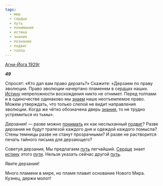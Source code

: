 ```yaml
---
tags:
  - мир
  - сердце
  - путь
  - понимание
  - истина
  - знание
  - познание
  - подвиг
  - толпа
---
```

[Агни-Йога 1929г](https://127.0.0.1:4002/agni/1929)

___49___

Спросят: «Кто дал вам право дерзать?» Скажите: «Дерзаем по праву эволюции. Право эволюции начертано пламенем в сердцах наших. [Истину](../../../tags/#истина) непреложности восхождения никто не отнимет. Перед толпами и в одиночестве одинаково мы [знаем](../../../tags/#познание) наше неотъемлемое право. Можем утверждать, что только слепой не видит направления эволюции. Когда же чётко обозначена дверь [знания](../../../tags/#знание), то не трудно устремиться из тьмы».   

Дерзания! — разве можно [понимать](../../../tags/#понимание) их как неслыханный [подвиг](../../../tags/#подвиг)? Разве дерзания не будут трапезой каждого дня и одеждой каждого помысла? Стены темницы разве не станут прозрачными? И разве не растворится печать тайного письма для дерзающего?   

Советуя дерзания, Мы предлагаем [путь](../../../tags/#путь) легчайший. [Сердце](../../../tags/#сердце) знает [истину](../../../tags/#истина) этого [пути](../../../tags/#путь). Нельзя указать сейчас другой [путь](../../../tags/#путь).   

Явите дерзания!   

Много пламени в мире, но пламя плавит основание Нового Мира. Кузнец, держи молот!